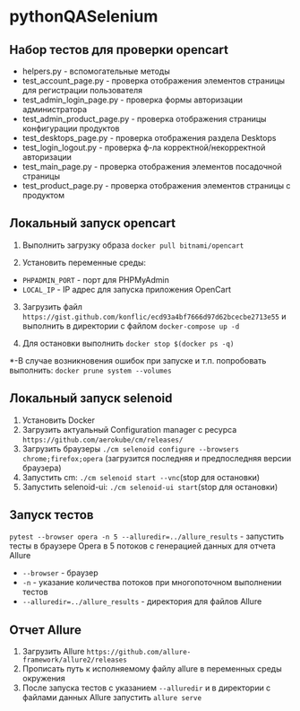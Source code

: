 # pythonQASelenium

## Набор тестов для проверки opencart
- helpers.py - вспомогательные методы
- test_account_page.py - проверка отображения элементов страницы для регистрации пользователя
- test_admin_login_page.py - проверка формы авторизации администратора
- test_admin_product_page.py - проверка отображения страницы конфигурации продуктов
- test_desktops_page.py - проверка отображения раздела Desktops
- test_login_logout.py - проверка ф-ла корректной/некорректной авторизации
- test_main_page.py - проверка отображения элементов посадочной страницы
- test_product_page.py - проверка отображения элементов страницы с продуктом

## Локальный запуск opencart
1. Выполнить загрузку образа `docker pull bitnami/opencart`

2. Установить переменные среды:
- `PHPADMIN_PORT` - порт для PHPMyAdmin
- `LOCAL_IP` - IP адрес для запуска приложения OpenCart

3. Загрузить файл `https://gist.github.com/konflic/ecd93a4bf7666d97d62bcecbe2713e55`
и выполнить в директории с файлом `docker-compose up -d`

4. Для остановки выполнить `docker stop $(docker ps -q)`

*-В случае возникновения ошибок при запуске и т.п. попробовать
выполнить:
`docker prune system --volumes`

## Локальный запуск selenoid
1. Установить Docker
2. Загрузить актуальный Configuration manager с ресурса `https://github.com/aerokube/cm/releases/`
3. Загрузить браузеры `./cm selenoid configure --browsers chrome;firefox;opera` (загрузится последняя и предпоследняя версии браузера)
4. Запустить cm: `./cm selenoid start --vnc`(stop для остановки)
5. Запустить selenoid-ui: `./cm selenoid-ui start`(stop для остановки)

## Запуск тестов
`pytest --browser opera -n 5 --alluredir=../allure_results` - запустить тесты в браузере Opera в 5 потоков с генерацией данных для отчета Allure
- `--browser` - браузер
- `-n` - указание количества потоков при многопоточном выполнении тестов
- `--alluredir=../allure_results` - директория для файлов Allure

## Отчет Allure
1. Загрузить Allure `https://github.com/allure-framework/allure2/releases`
2. Прописать путь к исполняемому файлу allure в переменных среды окружения
3. После запуска тестов с указанием `--alluredir` и в директории с файлами данных Allure запустить `allure serve`
